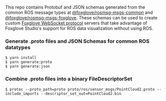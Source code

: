 This repo contains Protobuf and JSON schemas generated from the common ROS message types at [@foxglove/rosmsg-msgs-common](https://github.com/foxglove/rosmsg-msgs-common) and [@foxglove/rosmsg-msgs-foxglove](https://github.com/foxglove/rosmsg-msgs-foxglove). These schemas can be used to create custom [Foxglove WebSocket protocol](https://github.com/foxglove/ws-protocol) servers that take advantage of Foxglove Studio's support for ROS data visualization without using ROS.

### Generate .proto files and JSON Schemas for common ROS datatypes

```
$ yarn install
$ yarn generate:proto
$ yarn generate:json
```

### Combine .proto files into a binary FileDescriptorSet

```
$ protoc --proto_path=proto proto/ros/sensor_msgs/PointCloud2.proto --include_imports --descriptor_set_out=PointCloud2.bin
```
